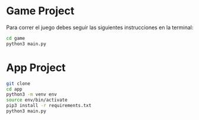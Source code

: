 # Game Project

Para correr el juego debes seguir las siguientes instrucciones en la terminal:

```sh
cd game
python3 main.py
```




# App Project

```sh
git clone
cd app
python3 -m venv env
source env/bin/activate
pip3 install -r requirements.txt
python3 main.py
```